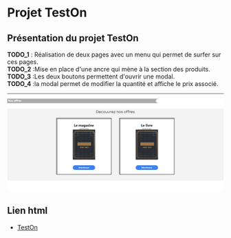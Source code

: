 # **Projet TestOn**

## Présentation du projet TestOn

**TODO_1** : Réalisation de deux pages avec un menu qui permet de surfer sur ces pages.  
**TODO_2** :Mise en place d'une ancre qui mène à la section des produits.  
**TODO_3** :Les deux boutons permettent d'ouvrir une modal.  
**TODO_4** :la modal permet de modifier la quantité et affiche le prix associé.

![Image](./photos/Capture.jpeg)

## Lien html

* [TestOn](https://melaniemdm.github.io/testOn/)
